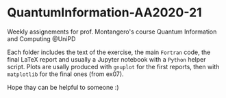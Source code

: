 # QuantumInformation-AA2020-21
Weekly assignements for prof. Montangero's course Quantum Information and Computing @UniPD

Each folder includes the text of the exercise, the main `Fortran` code, the final LaTeX report and usually a Jupyter notebook with a `Python` helper script. 
Plots are usally produced with `gnuplot` for the first reports, then with `matplotlib` for the final ones (from ex07).

Hope thay can be helpful to someone :)
